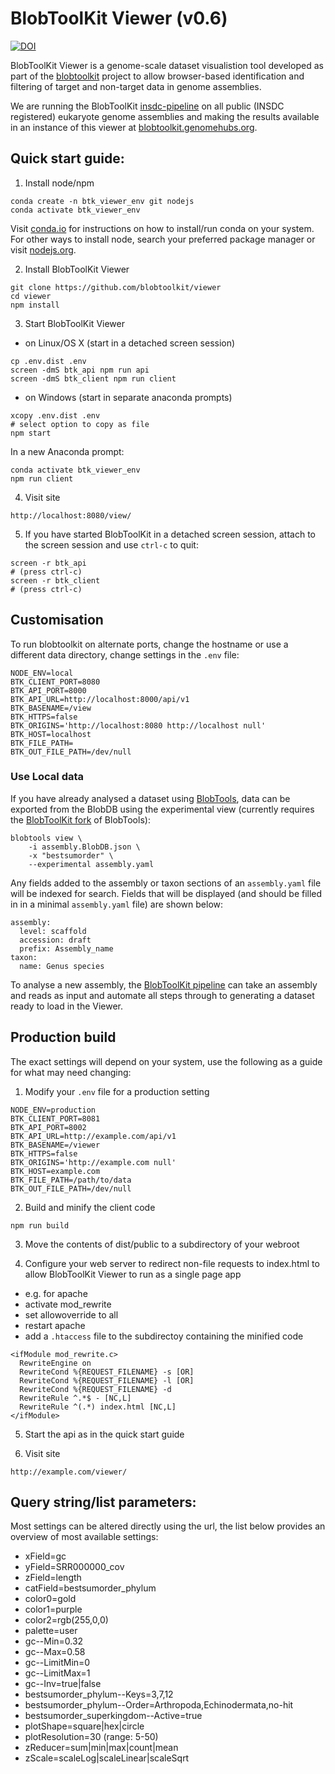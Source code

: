# BlobToolKit Viewer (v0.6)

 [![DOI](https://zenodo.org/badge/DOI/10.5281/zenodo.1134794.svg)](https://doi.org/10.5281/zenodo.1134794)

BlobToolKit Viewer is a genome-scale dataset visualistion tool developed as part of the [blobtoolkit](http://blobtoolkit.genomehubs.org) project to allow browser-based identification and filtering of target and non-target data in genome assemblies.

We are running the BlobToolKit [insdc-pipeline](https://github.com/blobtoolkit/insdc-pipeline) on all public (INSDC registered) eukaryote genome assemblies and making the results available in an instance of this viewer at [blobtoolkit.genomehubs.org](http://blobtoolkit.genomehubs.org/view/).

## Quick start guide:

1. Install node/npm
```
conda create -n btk_viewer_env git nodejs
conda activate btk_viewer_env
```
Visit [conda.io](https://conda.io/docs/user-guide/install/index.html) for instructions on how to install/run conda on your system. For other ways to install node, search your preferred package manager or visit [nodejs.org](https://nodejs.org).

2. Install BlobToolKit Viewer
```
git clone https://github.com/blobtoolkit/viewer
cd viewer
npm install
```

3. Start BlobToolKit Viewer
- on Linux/OS X (start in a detached screen session)
```
cp .env.dist .env
screen -dmS btk_api npm run api
screen -dmS btk_client npm run client
```
- on Windows (start in separate anaconda prompts)
```
xcopy .env.dist .env
# select option to copy as file
npm start
```
In a new Anaconda prompt:
```
conda activate btk_viewer_env
npm run client
```

4. Visit site
```
http://localhost:8080/view/
```

5. If you have started BlobToolKit in a detached screen session, attach to the screen session and use `ctrl-c` to quit:
```
screen -r btk_api
# (press ctrl-c)
screen -r btk_client
# (press ctrl-c)
```

## Customisation
To run blobtoolkit on alternate ports, change the hostname or use a different data directory, change settings in the `.env` file:

```
NODE_ENV=local
BTK_CLIENT_PORT=8080
BTK_API_PORT=8000
BTK_API_URL=http://localhost:8000/api/v1
BTK_BASENAME=/view
BTK_HTTPS=false
BTK_ORIGINS='http://localhost:8080 http://localhost null'
BTK_HOST=localhost
BTK_FILE_PATH=
BTK_OUT_FILE_PATH=/dev/null
```

### Use Local data

If you have already analysed a dataset using [BlobTools](https://github.com/DRL/blobtools), data can be exported from the BlobDB using the experimental view (currently requires the [BlobToolKit fork](https://github.com/BlobToolKit/blobtools) of BlobTools):
```
blobtools view \
    -i assembly.BlobDB.json \
    -x "bestsumorder" \
    --experimental assembly.yaml
```
Any fields added to the assembly or taxon sections of an `assembly.yaml` file will be indexed for search. Fields that will be displayed (and should be filled in in a minimal `assembly.yaml` file) are shown below:
```
assembly:
  level: scaffold
  accession: draft
  prefix: Assembly_name
taxon:
  name: Genus species
```

To analyse a new assembly, the [BlobToolKit pipeline](https://github.com/blobtoolkit/insdc-pipeline) can take an assembly and reads as input and automate all steps through to generating a dataset ready to load in the Viewer.

## Production build

The exact settings will depend on your system, use the following as a guide for what may need changing:

1. Modify your `.env` file for a production setting
```
NODE_ENV=production
BTK_CLIENT_PORT=8081
BTK_API_PORT=8002
BTK_API_URL=http://example.com/api/v1
BTK_BASENAME=/viewer
BTK_HTTPS=false
BTK_ORIGINS='http://example.com null'
BTK_HOST=example.com
BTK_FILE_PATH=/path/to/data
BTK_OUT_FILE_PATH=/dev/null
```

2. Build and minify the client code
```
npm run build
```

3. Move the contents of dist/public to a subdirectory of your webroot

4. Configure your web server to redirect non-file requests to index.html to allow BlobToolKit Viewer to run as a single page app
 - e.g. for apache
 - activate mod_rewrite
 - set allowoverride to all
 - restart apache
 - add a `.htaccess` file to the subdirectoy containing the minified code
 ```
 <ifModule mod_rewrite.c>
   RewriteEngine on
   RewriteCond %{REQUEST_FILENAME} -s [OR]
   RewriteCond %{REQUEST_FILENAME} -l [OR]
   RewriteCond %{REQUEST_FILENAME} -d
   RewriteRule ^.*$ - [NC,L]
   RewriteRule ^(.*) index.html [NC,L]
 </ifModule>
 ```

5. Start the api as in the quick start guide

6. Visit site
```
http://example.com/viewer/
```

## Query string/list parameters:

Most settings can be altered directly using the url, the list below provides an overview of most available settings:

- xField=gc
- yField=SRR000000_cov
- zField=length
- catField=bestsumorder_phylum
- color0=gold
- color1=purple
- color2=rgb(255,0,0)
- palette=user
- gc--Min=0.32
- gc--Max=0.58
- gc--LimitMin=0
- gc--LimitMax=1
- gc--Inv=true|false
- bestsumorder_phylum--Keys=3,7,12
- bestsumorder_phylum--Order=Arthropoda,Echinodermata,no-hit
- bestsumorder_superkingdom--Active=true
- plotShape=square|hex|circle
- plotResolution=30 (range: 5-50)
- zReducer=sum|min|max|count|mean
- zScale=scaleLog|scaleLinear|scaleSqrt
